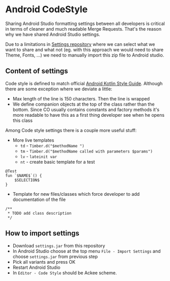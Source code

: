 # Android CodeStyle 

Sharing Android Studio formatting settings between all developers is critical in terms of cleaner and much readable Merge Requests. That's the reason why we have shared Android Studio settings. 


Due to a limitations in [Settings repository](https://www.jetbrains.com/help/idea/sharing-your-ide-settings.html) where we can select what we want to share and what not (eg. with this approach we would need to share Theme, Fonts, ...) we need to manually import this zip file to Android studio.

## Content of settings

Code style is defined to match official [Android Kotlin Style Guide](https://developer.android.com/kotlin/style-guide). Although there are some exception where we deviate a little:
- Max length of the line is 150 characters. Then the line is wrapped
- We define companion objects at the top of the class rather than the bottom. Since CO usually contains constants and factory methods it's more readable to have this as a first thing developer see when he opens this class

Among Code style settings there is a couple more useful stuff:
- More live templates
    - `td` - `Timber.d("$methodName ")`
    - `tm` - `Timber.d("$methodName called with parameters $params")`
    - `lv` - `lateinit var`
    - `nt` - create basic template for a test 
```
@Test
fun `$NAME$`() {
    $SELECTION$
}
```
- Template for new files/classes which force developer to add documentation of the file
```
/**
 * TODO add class description
 */
```

## How to import settings
* Download `settings.jar` from this repository
* In Android Studio choose at the top menu `File - Import Settings` and choose `settings.jar` from previous step
* Pick all variants and press OK
* Restart Android Studio
* In `Editor - Code Style` should be Ackee scheme.